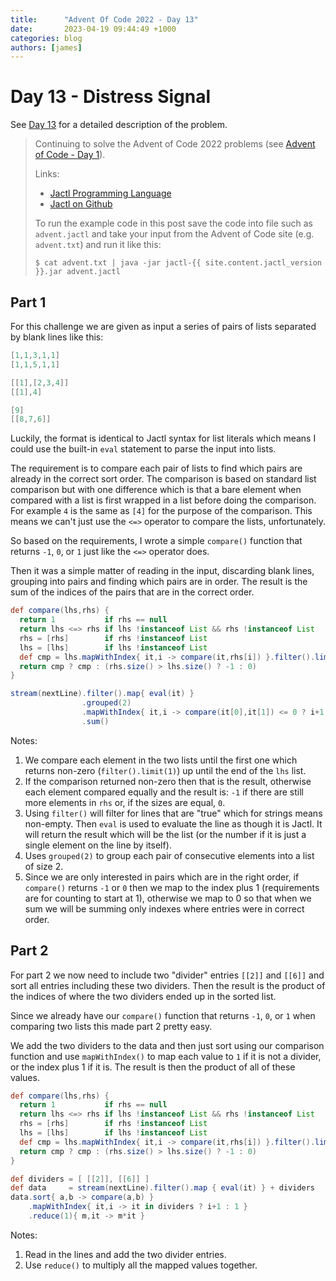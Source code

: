 ```yaml
---
title:      "Advent Of Code 2022 - Day 13"
date:       2023-04-19 09:44:49 +1000
categories: blog
authors: [james]
---
```


# Day 13 - Distress Signal

See [Day 13](https://adventofcode.com/2022/day/13) for a detailed description of the problem.

<!--truncate-->

> Continuing to solve the Advent of Code 2022 problems
> (see [Advent of Code - Day 1](2023-04-06-advent-of-code-2022-day1.md)).
>
> Links:
> * [Jactl Programming Language](https://jactl.io)
> * [Jactl on Github](https://github.com/jaccomoc/jactl)
>
> To run the example code in this post save the code into file such as `advent.jactl` and take your input from the
> Advent of Code site (e.g. `advent.txt`) and run it like this:
> ```shell
> $ cat advent.txt | java -jar jactl-{{ site.content.jactl_version }}.jar advent.jactl 
> ```


## Part 1

For this challenge we are given as input a series of pairs of lists separated by blank lines like this:
```groovy
[1,1,3,1,1]
[1,1,5,1,1]

[[1],[2,3,4]]
[[1],4]

[9]
[[8,7,6]]
```

Luckily, the format is identical to Jactl syntax for list literals which means I could use the built-in `eval`
statement to parse the input into lists.

The requirement is to compare each pair of lists to find which pairs are already in the correct sort order.
The comparison is based on standard list comparison but with one difference which is that a bare element when
compared with a list is first wrapped in a list before doing the comparison.
For example `4` is the same as `[4]` for the purpose of the comparison.
This means we can't just use the `<=>` operator to compare the lists, unfortunately.

So based on the requirements, I wrote a simple `compare()` function that returns `-1`, `0`, or `1` just like
the `<=>` operator does.

Then it was a simple matter of reading in the input, discarding blank lines, grouping into pairs and finding which
pairs are in order.
The result is the sum of the indices of the pairs that are in the correct order.

```groovy
def compare(lhs,rhs) {
  return 1           if rhs == null
  return lhs <=> rhs if lhs !instanceof List && rhs !instanceof List
  rhs = [rhs]        if rhs !instanceof List
  lhs = [lhs]        if lhs !instanceof List
  def cmp = lhs.mapWithIndex{ it,i -> compare(it,rhs[i]) }.filter().limit(1)[0]    // Note 1
  return cmp ? cmp : (rhs.size() > lhs.size() ? -1 : 0)                            // Note 2
}

stream(nextLine).filter().map{ eval(it) }                                          // Note 3
                .grouped(2)                                                        // Note 4
                .mapWithIndex{ it,i -> compare(it[0],it[1]) <= 0 ? i+1 : 0 }       // Note 5
                .sum()
```

Notes:
1. We compare each element in the two lists until the first one which returns non-zero (`filter().limit(1)`) up
until the end of the `lhs` list.
2. If the comparison returned non-zero then that is the result, otherwise each element compared equally and the
result is: `-1` if there are still more elements in `rhs` or, if the sizes are equal, `0`.
3. Using `filter()` will filter for lines that are "true" which for strings means non-empty. Then `eval` is used to
evaluate the line as though it is Jactl. It will return the result which will be the list (or the number if it is
just a single element on the line by itself).
4. Uses `grouped(2)` to group each pair of consecutive elements into a list of size 2.
5. Since we are only interested in pairs which are in the right order, if `compare()` returns `-1` or `0` then we
map to the index plus 1 (requirements are for counting to start at 1), otherwise we map to 0 so that when we sum
we will be summing only indexes where entries were in correct order.

## Part 2

For part 2 we now need to include two "divider" entries `[[2]]` and `[[6]]` and sort all entries including these
two dividers.
Then the result is the product of the indices of where the two dividers ended up in the sorted list.

Since we already have our `compare()` function that returns `-1`, `0`, or `1` when comparing two lists this made
part 2 pretty easy.

We add the two dividers to the data and then just sort using our comparison function and use `mapWithIndex()` to
map each value to `1` if it is not a divider, or the index plus 1 if it is.
The result is then the product of all of these values.

```groovy
def compare(lhs,rhs) {
  return 1           if rhs == null
  return lhs <=> rhs if lhs !instanceof List && rhs !instanceof List
  rhs = [rhs]        if rhs !instanceof List
  lhs = [lhs]        if lhs !instanceof List
  def cmp = lhs.mapWithIndex{ it,i -> compare(it,rhs[i]) }.filter().limit(1)[0]
  return cmp ? cmp : (rhs.size() > lhs.size() ? -1 : 0)
}

def dividers = [ [[2]], [[6]] ]
def data     = stream(nextLine).filter().map { eval(it) } + dividers          // Note 1
data.sort{ a,b -> compare(a,b) }
    .mapWithIndex{ it,i -> it in dividers ? i+1 : 1 }
    .reduce(1){ m,it -> m*it }                                                // Note 2
```

Notes:
1. Read in the lines and add the two divider entries.
2. Use `reduce()` to multiply all the mapped values together.
